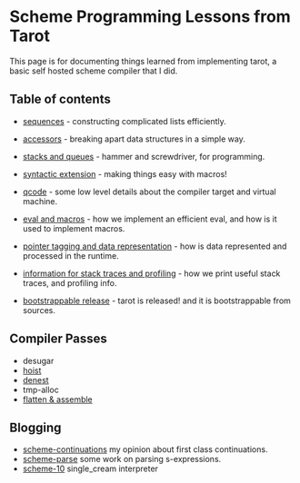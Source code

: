 # Scheme Programming Lessons from Tarot

This page is for documenting things learned from implementing tarot, a basic self hosted scheme compiler that I did.

## Table of contents

* [sequences](scheme-1) - constructing complicated lists efficiently.
* [accessors](scheme-2) - breaking apart data structures in a simple way.
* [stacks and queues](scheme-3) - hammer and screwdriver, for programming.
* [syntactic extension](scheme-4) - making things easy with macros!
* [qcode](scheme-5) - some low level details about the compiler target and virtual machine.
* [eval and macros](scheme-6) - how we implement an efficient eval, and how is it used to implement macros.
* [pointer tagging and data representation](scheme-7) - how is data represented and processed in the runtime.
* [information for stack traces and profiling](scheme-8) - how we print useful stack traces, and profiling info.

* [bootstrappable release](scheme-9) - tarot is released! and it is bootstrappable from sources.

## Compiler Passes

* desugar
* [hoist](tarot-hoist)
* [denest](tarot-denest)
* tmp-alloc
* [flatten & assemble](tarot-flatten)

## Blogging

* [scheme-continuations](scheme-continuations) my opinion about first class continuations.
* [scheme-parse](scheme-parse) some work on parsing s-expressions.
* [scheme-10](scheme-10) single_cream interpreter
